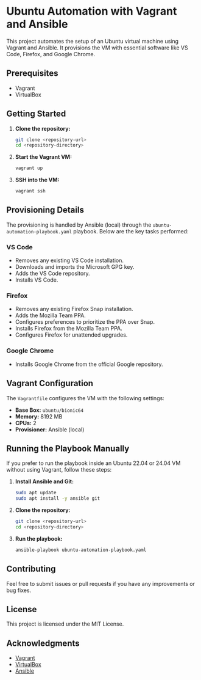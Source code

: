 # Ubuntu Automation with Vagrant and Ansible

This project automates the setup of an Ubuntu virtual machine using Vagrant and Ansible. It provisions the VM with essential software like VS Code, Firefox, and Google Chrome.

## Prerequisites

- Vagrant
- VirtualBox

## Getting Started

1. **Clone the repository:**
   ```sh
   git clone <repository-url>
   cd <repository-directory>
   ```

2. **Start the Vagrant VM:**
   ```sh
   vagrant up
   ```

3. **SSH into the VM:**
   ```sh
   vagrant ssh
   ```

## Provisioning Details

The provisioning is handled by Ansible (local) through the `ubuntu-automation-playbook.yaml` playbook. Below are the key tasks performed:

### VS Code

- Removes any existing VS Code installation.
- Downloads and imports the Microsoft GPG key.
- Adds the VS Code repository.
- Installs VS Code.

### Firefox

- Removes any existing Firefox Snap installation.
- Adds the Mozilla Team PPA.
- Configures preferences to prioritize the PPA over Snap.
- Installs Firefox from the Mozilla Team PPA.
- Configures Firefox for unattended upgrades.

### Google Chrome

- Installs Google Chrome from the official Google repository.

## Vagrant Configuration

The `Vagrantfile` configures the VM with the following settings:

- **Base Box:** `ubuntu/bionic64`
- **Memory:** 8192 MB
- **CPUs:** 2
- **Provisioner:** Ansible (local)

## Running the Playbook Manually

If you prefer to run the playbook inside an Ubuntu 22.04 or 24.04 VM without using Vagrant, follow these steps:

1. **Install Ansible and Git:**
   ```sh
   sudo apt update
   sudo apt install -y ansible git
   ```

2. **Clone the repository:**
   ```sh
   git clone <repository-url>
   cd <repository-directory>
   ```

3. **Run the playbook:**
   ```sh
   ansible-playbook ubuntu-automation-playbook.yaml
   ```

## Contributing

Feel free to submit issues or pull requests if you have any improvements or bug fixes.

## License

This project is licensed under the MIT License.

## Acknowledgments

- [Vagrant](https://www.vagrantup.com/)
- [VirtualBox](https://www.virtualbox.org/)
- [Ansible](https://www.ansible.com/)


